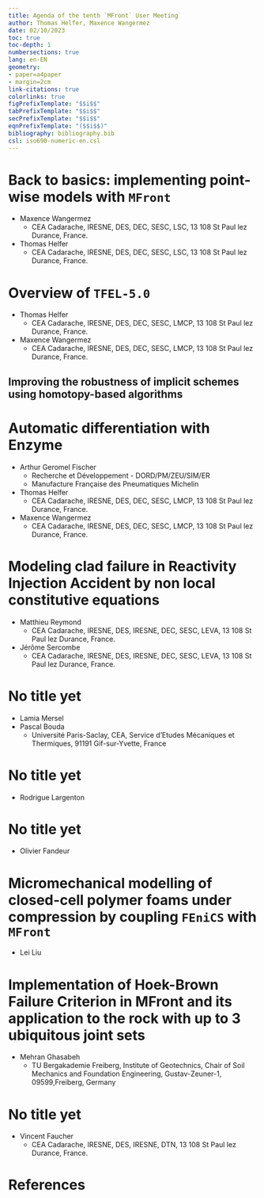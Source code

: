 ```yaml
---
title: Agenda of the tenth `MFront` User Meeting
author: Thomas Helfer, Maxence Wangermez
date: 02/10/2023
toc: true
toc-depth: 1
numbersections: true
lang: en-EN
geometry:
- paper=a4paper
- margin=2cm
link-citations: true
colorlinks: true
figPrefixTemplate: "$$i$$"
tabPrefixTemplate: "$$i$$"
secPrefixTemplate: "$$i$$"
eqnPrefixTemplate: "($$i$$)"
bibliography: bibliography.bib
csl: iso690-numeric-en.csl
---
```


<!--
pandoc -f markdown+tex_math_single_backslash --filter pandoc-crossref --citeproc talks.md -o talks.pdf
-->

# Back to basics: implementing point-wise models with `MFront`

- Maxence Wangermez
  - CEA Cadarache, IRESNE, DES, DEC, SESC, LSC, 13 108 St Paul lez Durance, France.
- Thomas Helfer
  - CEA Cadarache, IRESNE, DES, DEC, SESC, LSC, 13 108 St Paul lez Durance, France.

# Overview of `TFEL-5.0`

- Thomas Helfer
  - CEA Cadarache, IRESNE, DES, DEC, SESC, LMCP, 13 108 St Paul lez Durance, France.
- Maxence Wangermez
  - CEA Cadarache, IRESNE, DES, DEC, SESC, LMCP, 13 108 St Paul lez Durance, France.

## Improving the robustness of implicit schemes using homotopy-based algorithms

# Automatic differentiation with Enzyme

- Arthur Geromel Fischer
  - Recherche et Développement - DORD/PM/ZEU/SIM/ER
  - Manufacture Française des Pneumatiques Michelin
- Thomas Helfer
  - CEA Cadarache, IRESNE, DES, DEC, SESC, LMCP, 13 108 St Paul lez Durance, France.
- Maxence Wangermez
  - CEA Cadarache, IRESNE, DES, DEC, SESC, LMCP, 13 108 St Paul lez Durance, France.

# Modeling clad failure in Reactivity Injection Accident by non local constitutive equations

- Matthieu Reymond
  - CEA Cadarache, IRESNE, DES, IRESNE, DEC, SESC, LEVA, 13 108 St Paul lez Durance, France.
- Jérôme Sercombe
  - CEA Cadarache, IRESNE, DES, IRESNE, DEC, SESC, LEVA, 13 108 St Paul lez Durance, France.

# No title yet

- Lamia Mersel
- Pascal Bouda
  - Université Paris-Saclay, CEA, Service d’Etudes Mécaniques et Thermiques, 91191 Gif-sur-Yvette, France

# No title yet

- Rodrigue Largenton

# No title yet

- Olivier Fandeur

# Micromechanical modelling of closed-cell polymer foams under compression by coupling `FEniCS` with `MFront`

- Lei Liu

# Implementation of Hoek-Brown Failure Criterion in MFront and its application to the rock with up to 3 ubiquitous joint sets

- Mehran Ghasabeh
  - TU Bergakademie Freiberg, Institute of Geotechnics, Chair of Soil Mechanics and Foundation Engineering, Gustav-Zeuner-1, 09599,Freiberg, Germany

# No title yet

- Vincent Faucher
  - CEA Cadarache, IRESNE, DES, IRESNE, DTN, 13 108 St Paul lez Durance, France.

<!--
# VTT?

# SICRAC, a creep simulation tool for the justification of irradiated fuel rod integrity in back-end conditions
-->

# References
